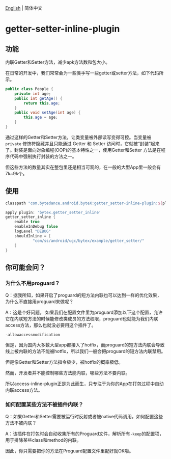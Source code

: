 [English](README.md) | 简体中文

# getter-setter-inline-plugin

## 功能

内联Getter和Setter方法，减少apk方法数和包大小。 

在日常的开发中，我们常常会为一些类手写一些getter或setter方法，如下代码所示。

```java
public class People {
    private int age;
    public int getAge() {
        return this.age;
    }
    public void setAge(int age) {
        this.age = age;
    }
}
```

通过这样的Getter和Setter方法，让类变量被外部读写变得可控。当变量被 `private` 修饰符隐藏并且只能通过 Getter 和 Setter 访问时，它就被“封装”起来了。封装是面向对象编程(OOP)的基本特性之一，使用Getter和Setter 方法是在程序代码中强制执行封装的方法之一。

但这些方法的数量其实在整包里还是相当可观的，在一般的大型App里一般会有7k~9k个。



## 使用

```groovy
classpath "com.bytedance.android.byteX:getter_setter-inline-plugin:${plugin_version}"
```



```groovy
apply plugin: 'bytex.getter_setter_inline'
getter_setter_inline {
    enable true
    enableInDebug false
    logLevel "DEBUG"
    shouldInline = [
            "com/ss/android/ugc/bytex/example/getter_setter/"
    ]
}
```



## 你可能会问？

### 为什么不用proguard？

Q：据我所知，如果开启了proguard的短方法内联也可以达到一样的优化效果，为什么不直接用proguard来做呢？ 

A：这是个好问题。 如果我们在配置文件里为proguard添加以下这个配置，允许它在内联短方法的时候能修改类成员的方法权限，proguard也就能为我们内联access方法，那么也就没必要用这个插件了。

```
-allowaccessmodification
```



但是，因为国内大多数大型app都接入了hotfix，而proguard的短方法内联会导致线上被内联的方法不能被hotfix，所以我们一般会把proguard的短方法内联禁用。

但是像Getter和Setter方法指令极少，被hotfix的概率极低。

然而，开发者并不能控制哪些方法能内联，哪些方法不要内联。

所以access-inline-plugin正是为此而生，只专注于为你的App在打包过程中自动内联access方法。



### 如何配置某些方法不被插件内联？

Q：如果Getter和Setter需要被运行时反射或者被native代码调用，如何配置这些方法不被内联？

A：该插件在打包时会自动收集所有的Proguard文件，解析所有`-keep`的配置项，用于排除某些class和method的内联。

因此，你只需要把你的方法在Proguard配置文件里配好就OK啦。
